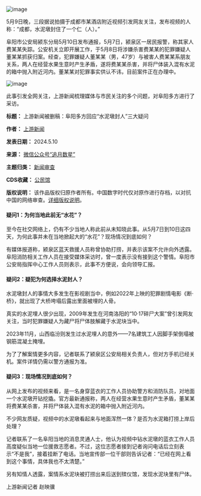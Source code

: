 ![image](https://chinadigitaltimes.net/chinese/files/2024/05/post-707741-663eb5429295e.)


5月9日晚，三段据说拍摄于成都市某酒店附近视频引发网友关注，发布视频的人称：“成都，水泥墩封住了一个仁（人）。”


阜阳市公安局颍东分局5月10日发布通报，5月7日，颍泉区一居民报警，称其家人费某某失踪。公安机关立即开展工作，于5月8日将涉嫌杀害费某某的犯罪嫌疑人董某某抓获归案。经查，犯罪嫌疑人董某某（男，47岁）与被害人费某某系朋友关系，两人在经营水果生意时产生矛盾，遂将费某某杀害，并将尸体装入混有水泥的箱中抛入附近河内。董某某对犯罪事实供认不讳，目前案件正在办理中。


![image](https://chinadigitaltimes.net/chinese/files/2024/05/post-707741-663eb5429c560.)


此事引发全网关注，上游新闻梳理媒体与市民关注的多个问题，对阜阳多方进行了采访。




**标题：** 上游新闻被删稿：阜阳多方回应“水泥墩封人”三大疑问  

**作者：** [上游新闻](https://chinadigitaltimes.net/space/上游新闻)  

**发表日期：** 2024.5.10  

**来源：** [微信公众号“追月数星”](https://web.archive.org/web/https://mp.weixin.qq.com/s/1lq8CF70Ad6cYMI2I6Y-nQ)  

**主题归类：** [新闻审查](https://chinadigitaltimes.net/space/新闻审查)  

**CDS收藏：** [公民馆](https://chinadigitaltimes.net/space/%E5%85%AC%E6%B0%91%E9%A6%86)  

**版权说明：** 该作品版权归原作者所有。中国数字时代仅对原作进行存档，以对抗中国的网络审查。[详细版权说明](https://chinadigitaltimes.net/chinese/copyright)。


#### 疑问1：为何当地此前无“水花”？


至今在社交网络上，仍有不少当地人称此前从未知晓此事。从5月7日到10日这四天，为何此事并未在当地掀起大的“水花”？现场情况到底如何？


有媒体报道称，颍泉区蓝天救援人员称曾协助打捞，并表示该案不允许向外透露。阜阳消防相关工作人员在接受媒体采访时，曾一度表示没有接到这个警情。阜阳市公安局指挥中心工作人员则表示，此事不方便说，会向领导汇报。


#### 疑问2：疑犯为何选择水泥封人？


水泥墩封人的事情大多发生在影视剧当中，例如2022年上映的犯罪剧情电影《断·桥》，就出现了大桥垮塌后露出里面被埋的人骨。


真实的水泥埋人很少出现，2009年发生在河南洛阳的“10·17碎尸大案”曾引发网友关注，当时犯罪嫌疑人为藏尸将尸体肢解藏于水泥块当中。


2023年11月，山西临汾则发生过水泥埋人的意外——7名建筑工人因脚手架倒塌被钢筋混凝土掩埋。


为了了解案情更多内容，记者联系了颍泉区公安局相关负责人，但对方手机已经关机。案件详情仍需以警方通报为准。


#### 疑问3：现场情况到底如何？


从网上发布的视频来看，是一名身穿蓝衣的工作人员协助警方和消防队员，对地面一个水泥墩开钻挖撬。官方最新通报称，两人在经营水果生意时产生矛盾，董某某将费某某杀害，并将尸体装入混有水泥的箱中抛入附近河内。


不少网友质疑，视频中的水泥墩看起来与地面浑然一体？是否为水泥箱打捞上岸后处理？


记者联系了一名阜阳当地的消息灵通人士，他认为视频中钻水泥墩的蓝衣工作人员高度疑似当地一位援救志愿者。不过，这位志愿者接到记者询问电话后立刻表示“不是我”，接着挂断了电话。当地宣传部一位干部则告诉记者：“已经在网上看到这个事情，具体我也不太清楚。”


另有知情人透露，案情系水泥块被打捞出来后送到殡仪馆，发现水泥块里有尸体。


上游新闻记者 赵映骥

